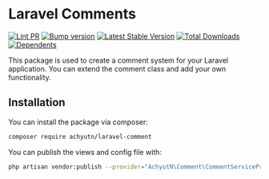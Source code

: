 # Laravel Comments

[![Lint PR](https://github.com/achyutkneupane/Laravel-Comment/actions/workflows/prlint.yml/badge.svg)](https://github.com/achyutkneupane/Laravel-Dashboard/actions/workflows/prlint.yml)
[![Bump version](https://github.com/achyutkneupane/Laravel-Comment/actions/workflows/tagrelease.yml/badge.svg)](https://github.com/achyutkneupane/Laravel-Dashboard/actions/workflows/tagrelease.yml)
[![Latest Stable Version](http://poser.pugx.org/achyutn/laravel-comment/v)](https://packagist.org/packages/achyutn/laravel-comment)
[![Total Downloads](http://poser.pugx.org/achyutn/laravel-comment/downloads)](https://packagist.org/packages/achyutn/laravel-comment)
[![Dependents](http://poser.pugx.org/achyutn/laravel-comment/dependents)](https://packagist.org/packages/achyutn/laravel-comment)

This package is used to create a comment system for your Laravel application. You can extend the comment class and add your own functionality.

## Installation

You can install the package via composer:

```bash
composer require achyutn/laravel-comment
```

You can publish the views and config file with:

```bash
php artisan vendor:publish --provider="AchyutN\Comment\CommentServiceProvider"
```